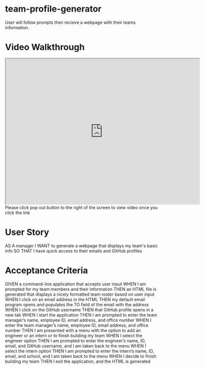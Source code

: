 # team-profile-generator

User will follow prompts then recieve a webpage with their teams information.

# Video Walkthrough
<iframe src="https://drive.google.com/file/d/15Ls7vKGQYcnkObU8w7hBLQsehUOg0LUt/preview" width="640" height="480"></iframe>
Please click pop out button to the right of the screen to view video once you click the link


# User Story
AS A manager
I WANT to generate a webpage that displays my team's basic info
SO THAT I have quick access to their emails and GitHub profiles




# Acceptance Criteria
GIVEN a command-line application that accepts user input
WHEN I am prompted for my team members and their information
THEN an HTML file is generated that displays a nicely formatted team roster based on user input
WHEN I click on an email address in the HTML
THEN my default email program opens and populates the TO field of the email with the address
WHEN I click on the GitHub username
THEN that GitHub profile opens in a new tab
WHEN I start the application
THEN I am prompted to enter the team manager’s name, employee ID, email address, and office number
WHEN I enter the team manager’s name, employee ID, email address, and office number
THEN I am presented with a menu with the option to add an engineer or an intern or to finish building my team
WHEN I select the engineer option
THEN I am prompted to enter the engineer’s name, ID, email, and GitHub username, and I am taken back to the menu
WHEN I select the intern option
THEN I am prompted to enter the intern’s name, ID, email, and school, and I am taken back to the menu
WHEN I decide to finish building my team
THEN I exit the application, and the HTML is generated

